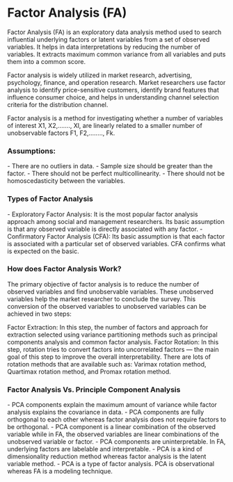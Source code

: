 <h1>Factor Analysis (FA)</h1>

Factor Analysis (FA) is an exploratory data analysis method used to search influential underlying factors or latent variables from a set of observed variables. It helps in data interpretations by reducing the number of variables. It extracts maximum common variance from all variables and puts them into a common score.

Factor analysis is widely utilized in market research, advertising, psychology, finance, and operation research. Market researchers use factor analysis to identify price-sensitive customers, identify brand features that influence consumer choice, and helps in understanding channel selection criteria for the distribution channel.



Factor analysis is a method for investigating whether a number of variables of interest X1, X2,……., Xl, are linearly related to a smaller number of unobservable factors F1, F2,..……, Fk.



<h3>Assumptions:</h3>
- There are no outliers in data.
- Sample size should be greater than the factor.
- There should not be perfect multicollinearity.
- There should not be homoscedasticity between the variables.


<h3>Types of Factor Analysis</h3>
- Exploratory Factor Analysis: It is the most popular factor analysis approach among social and management researchers. Its basic assumption is that any observed variable is directly associated with any factor.
- Confirmatory Factor Analysis (CFA): Its basic assumption is that each factor is associated with a particular set of observed variables. CFA confirms what is expected on the basic.


<h3>How does Factor Analysis Work?</h3>
The primary objective of factor analysis is to reduce the number of observed variables and find unobservable variables. These unobserved variables help the market researcher to conclude the survey. This conversion of the observed variables to unobserved variables can be achieved in two steps:

Factor Extraction: In this step, the number of factors and approach for extraction selected using variance partitioning methods such as principal components analysis and common factor analysis.
Factor Rotation: In this step, rotation tries to convert factors into uncorrelated factors — the main goal of this step to improve the overall interpretability. There are lots of rotation methods that are available such as: Varimax rotation method, Quartimax rotation method, and Promax rotation method.


<h3>Factor Analysis Vs. Principle Component Analysis</h3>
 - PCA components explain the maximum amount of variance while factor analysis explains the covariance in data.
 - PCA components are fully orthogonal to each other whereas factor analysis does not require factors to be orthogonal.
 - PCA component is a linear combination of the observed variable while in FA, the observed variables are linear combinations of the unobserved variable or factor.
 - PCA components are uninterpretable. In FA, underlying factors are labelable and interpretable.
 - PCA is a kind of dimensionality reduction method whereas factor analysis is the latent variable method.
 - PCA is a type of factor analysis. PCA is observational whereas FA is a modeling technique.
